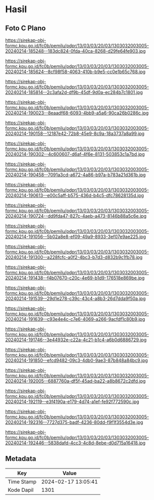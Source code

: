 # Hasil

## Foto C Plano

https://sirekap-obj-formc.kpu.go.id/fc0b/pemilu/pdpr/13/03/03/20/03/1303032003005-20240214-185248--183dc824-0fda-40ca-8268-d29fe64fe903.jpg

https://sirekap-obj-formc.kpu.go.id/fc0b/pemilu/pdpr/13/03/03/20/03/1303032003005-20240214-185624--8cf98f58-4063-410b-b9e5-cc0e1b65c768.jpg

https://sirekap-obj-formc.kpu.go.id/fc0b/pemilu/pdpr/13/03/03/20/03/1303032003005-20240214-185814--2c3afa2d-df9b-45df-9d0a-ec284b7c1801.jpg

https://sirekap-obj-formc.kpu.go.id/fc0b/pemilu/pdpr/13/03/03/20/03/1303032003005-20240214-190023--8eaadf68-6093-4bb9-a5a6-90ca26b0286c.jpg

https://sirekap-obj-formc.kpu.go.id/fc0b/pemilu/pdpr/13/03/03/20/03/1303032003005-20240214-190158--12187e42-72b8-45e9-8c9a-18a3737a8a99.jpg

https://sirekap-obj-formc.kpu.go.id/fc0b/pemilu/pdpr/13/03/03/20/03/1303032003005-20240214-190302--4c600607-d6af-4f6e-8131-503853c1a7bd.jpg

https://sirekap-obj-formc.kpu.go.id/fc0b/pemilu/pdpr/13/03/03/20/03/1303032003005-20240214-190458--7091a3cd-a672-4a86-b97a-b783a21d361b.jpg

https://sirekap-obj-formc.kpu.go.id/fc0b/pemilu/pdpr/13/03/03/20/03/1303032003005-20240214-190613--e00c5aff-b575-436d-b4c5-dfc78628135d.jpg

https://sirekap-obj-formc.kpu.go.id/fc0b/pemilu/pdpr/13/03/03/20/03/1303032003005-20240214-190724--dd9fda47-827c-4aeb-a473-8146b88a5c6e.jpg

https://sirekap-obj-formc.kpu.go.id/fc0b/pemilu/pdpr/13/03/03/20/03/1303032003005-20240214-191056--5b02a8e8-ef09-49a9-8933-3ef07e9ae225.jpg

https://sirekap-obj-formc.kpu.go.id/fc0b/pemilu/pdpr/13/03/03/20/03/1303032003005-20240214-191300--a228fcfc-a0f2-4bc3-b7d3-d832b9c1fb78.jpg

https://sirekap-obj-formc.kpu.go.id/fc0b/pemilu/pdpr/13/03/03/20/03/1303032003005-20240214-191438--f4b07670-c20c-4e69-b1d9-176518e869be.jpg

https://sirekap-obj-formc.kpu.go.id/fc0b/pemilu/pdpr/13/03/03/20/03/1303032003005-20240214-191539--29d1e278-c39c-43c4-a8b3-26d7dda9f50a.jpg

https://sirekap-obj-formc.kpu.go.id/fc0b/pemilu/pdpr/13/03/03/20/03/1303032003005-20240214-191639--c93e4e4c-c7e6-4069-a266-9acfdf1c80b9.jpg

https://sirekap-obj-formc.kpu.go.id/fc0b/pemilu/pdpr/13/03/03/20/03/1303032003005-20240214-191746--3e44932e-c22a-4c21-b1c4-a6b0d6886729.jpg

https://sirekap-obj-formc.kpu.go.id/fc0b/pemilu/pdpr/13/03/03/20/03/1303032003005-20240214-191850--efcd9482-09c3-4db0-9ae3-87b848a84bc9.jpg

https://sirekap-obj-formc.kpu.go.id/fc0b/pemilu/pdpr/13/03/03/20/03/1303032003005-20240214-192005--6887760a-df5f-45ad-ba22-a8b8672c2dfd.jpg

https://sirekap-obj-formc.kpu.go.id/fc0b/pemilu/pdpr/13/03/03/20/03/1303032003005-20240214-192119--e3f4190a-e179-4d74-a1ef-fe92f772590c.jpg

https://sirekap-obj-formc.kpu.go.id/fc0b/pemilu/pdpr/13/03/03/20/03/1303032003005-20240214-192316--7727d375-badf-4236-80dd-f9f1f3554d3e.jpg

https://sirekap-obj-formc.kpu.go.id/fc0b/pemilu/pdpr/13/03/03/20/03/1303032003005-20240214-192446--5838dafd-4cc3-4c8d-8ebe-d0d715a16418.jpg


## Metadata

| Key        | Value               |
| ---------- | ------------------- |
| Time Stamp | 2024-02-17 13:05:41 |
| Kode Dapil | 1301                |



